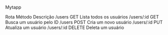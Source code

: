 Mytapp

Rota	Método	Descrição
/users	GET	Lista todos os usuários
/users/:id	GET	Busca um usuário pelo ID
/users	POST	Cria um novo usuário
/users/:id	PUT	Atualiza um usuário
/users/:id	DELETE	Deleta um usuário